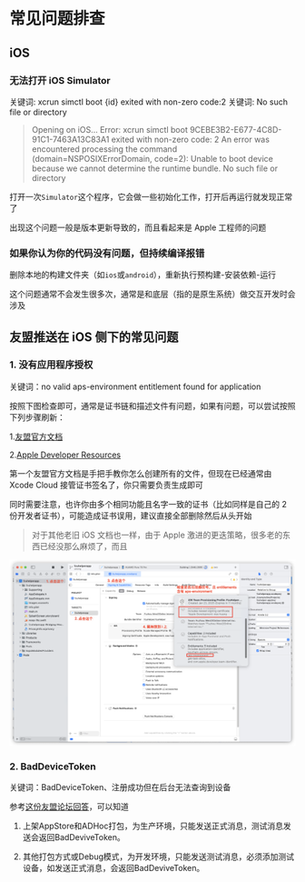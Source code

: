 # 常见问题排查

## iOS

### 无法打开 iOS Simulator

关键词: xcrun simctl boot {id} exited with non-zero code:2
关键词: No such file or directory

> Opening on iOS...
> Error: xcrun simctl boot 9CEBE3B2-E677-4C8D-91C1-7463A13C83A1 exited with non-zero code: 2
> An error was encountered processing the command (domain=NSPOSIXErrorDomain, code=2):
> Unable to boot device because we cannot determine the runtime bundle.
> No such file or directory

打开一次`Simulator`这个程序，它会做一些初始化工作，打开后再运行就发现正常了

出现这个问题一般是版本更新导致的，而且看起来是 Apple 工程师的问题

### 如果你认为你的代码没有问题，但持续编译报错

删除本地的构建文件夹（如`ios`或`android`），重新执行预构建-安装依赖-运行

这个问题通常不会发生很多次，通常是和底层（指的是原生系统）做交互开发时会涉及

## 友盟推送在 iOS 侧下的常见问题

### 1. 没有应用程序授权

关键词：no valid aps-environment entitlement found for application

按照下图检查即可，通常是证书链和描述文件有问题，如果有问题，可以尝试按照下列步骤刷新：

1.[友盟官方文档](https://developer.umeng.com/docs/67966/detail/66748)

2.[Apple Developer Resources](https://developer.apple.com/account/resources/)

第一个友盟官方文档是手把手教你怎么创建所有的文件，但现在已经通常由 Xcode Cloud 接管证书签名了，你只需要负责生成即可

同时需要注意，也许你由多个相同功能且名字一致的证书（比如同样是自己的 2 份开发者证书），可能造成证书误用，建议直接全部删除然后从头开始

> 对于其他老旧 iOS 文档也一样，由于 Apple 激进的更迭策略，很多老的东西已经没那么麻烦了，而且

![](./images/ios_push_permission.png)

### 2. BadDeviceToken

关键词：BadDeviceToken、注册成功但在后台无法查询到设备

参考[这份友盟论坛回答](https://community.umeng.com/topic/view/675ff3b2cac72919a7a60083)，可以知道

1. 上架AppStore和ADHoc打包，为生产环境，只能发送正式消息，测试消息发送会返回BadDeviveToken。

2. 其他打包方式或Debug模式，为开发环境，只能发送测试消息，必须添加测试设备，如发送正式消息，会返回BadDeviveToken。

